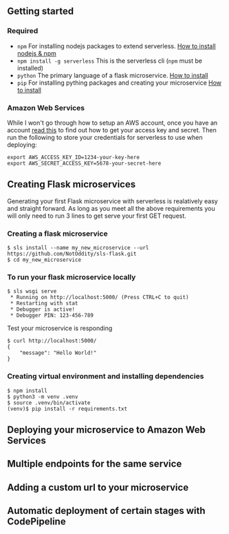 ## Getting started

### Required
- `npm` For installing nodejs packages to extend serverless. [How to install nodejs & npm](https://docs.npmjs.com/downloading-and-installing-node-js-and-npm)
- `npm install -g serverless` This is the serverless cli (`npm` must be installed)
- `python` The primary language of a flask microservice. [How to install](https://wiki.python.org/moin/BeginnersGuide/Download)
- `pip` For installing pything packages and creating your microservice [How to install](https://packaging.python.org/tutorials/installing-packages/#requirements-for-installing-packages)

### Amazon Web Services
While I won't go through how to setup an AWS account, once you have an account
[read this](https://docs.aws.amazon.com/general/latest/gr/aws-sec-cred-types.html)
to find out how to get your access key and secret.
Then run the following to store your credentials for serverless to use when deploying:
```
export AWS_ACCESS_KEY_ID=1234-your-key-here
export AWS_SECRET_ACCESS_KEY=5678-your-secret-here
```

## Creating Flask microservices
Generating your first Flask microservice with serverless is realatively easy and straight forward. As long as you meet all the above requirements
you will only need to run 3 lines to get serve your first GET request.

### Creating a flask microservice
```
$ sls install --name my_new_microservice --url https://github.com/NotOddity/sls-flask.git
$ cd my_new_microservice
```

### To run your flask microservice locally
```
$ sls wsgi serve
 * Running on http://localhost:5000/ (Press CTRL+C to quit)
 * Restarting with stat
 * Debugger is active!
 * Debugger PIN: 123-456-789
```
Test your microservice is responding
```
$ curl http://localhost:5000/
{
    "message": "Hello World!"
}
```

### Creating virtual environment and installing dependencies
```
$ npm install
$ python3 -m venv .venv
$ source .venv/bin/activate
(venv)$ pip install -r requirements.txt 
```

## Deploying your microservice to Amazon Web Services

## Multiple endpoints for the same service

## Adding a custom url to your microservice

## Automatic deployment of certain stages with CodePipeline